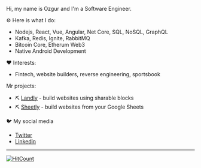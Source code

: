 Hi, my name is Ozgur and I'm a Software Engineer.

⚙️ Here is what I do:

* Nodejs, React, Vue, Angular, Net Core, SQL, NoSQL, GraphQL
* Kafka, Redis, Ignite, RabbitMQ
* Bitcoin Core, Etherum Web3
* Native Android Development

❤️ Interests:
* Fintech, website builders, reverse engineering, sportsbook

Mr projects:
* ⛏ [Landly](https://landly.page) - build websites using sharable blocks
* ⛏ [Sheetly](https://sheetly.page) - build websites from your Google Sheets

🐦 My social media
* [Twitter](https://twitter.com/ozgurrgul)
* [Linkedin](https://www.linkedin.com/in/ozgurgul35/)

---

[![HitCount](http://hits.dwyl.com/ozgurrgul/ozgurrgul.svg)](http://hits.dwyl.com/ozgurrgul/ozgurrgul)
